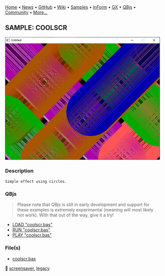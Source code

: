 [Home](https://qb64.com) • [News](../../news.md) • [GitHub](https://github.com/QB64Official/qb64) • [Wiki](https://github.com/QB64Official/qb64/wiki) • [Samples](../../samples.md) • [InForm](../../inform.md) • [GX](../../gx.md) • [QBjs](../../qbjs.md) • [Community](../../community.md) • [More...](../../more.md)

## SAMPLE: COOLSCR

![screenshot.png](img/screenshot.png)

### Description

```text
Simple effect using circles.
```

### QBjs

> Please note that QBjs is still in early development and support for these examples is extremely experimental (meaning will most likely not work). With that out of the way, give it a try!

* [LOAD "coolscr.bas"](https://qbjs.org/index.html?src=https://qb64.com/samples/coolscr/src/coolscr.bas)
* [RUN "coolscr.bas"](https://qbjs.org/index.html?mode=auto&src=https://qb64.com/samples/coolscr/src/coolscr.bas)
* [PLAY "coolscr.bas"](https://qbjs.org/index.html?mode=play&src=https://qb64.com/samples/coolscr/src/coolscr.bas)

### File(s)

* [coolscr.bas](src/coolscr.bas)

🔗 [screensaver](../screensaver.md), [legacy](../legacy.md)
